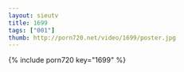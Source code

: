 ```yaml
--- 
layout: sieutv
title: 1699
tags: ["001"]
thumb: http://porn720.net/video/1699/poster.jpg
---
```

{% include porn720 key="1699" %} 
